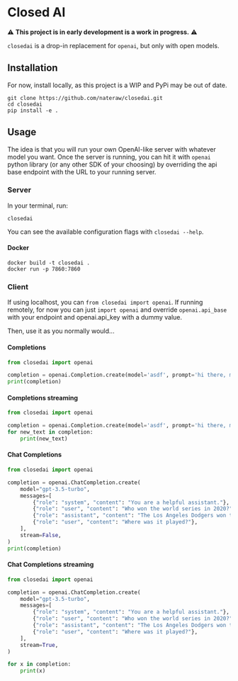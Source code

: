 # Closed AI

⚠️ **This project is in early development is a work in progress.** ⚠️

`closedai` is a drop-in replacement for `openai`, but only with open models.

## Installation

For now, install locally, as this project is a WIP and PyPi may be out of date.

```
git clone https://github.com/nateraw/closedai.git
cd closedai
pip install -e .
```

## Usage

The idea is that you will run your own OpenAI-like server with whatever model you want. Once the server is running, you can hit it with `openai` python library (or any other SDK of your choosing) by overriding the api base endpoint with the URL to your running server.

### Server

In your terminal, run:

```
closedai
```

You can see the available configuration flags with `closedai --help`.

#### Docker

```
docker build -t closedai .
docker run -p 7860:7860
```

### Client

If using localhost, you can `from closedai import openai`. If running remotely, for now you can just `import openai` and override `openai.api_base` with your endpoint and openai.api_key with a dummy value.

Then, use it as you normally would...

#### Completions

```python
from closedai import openai

completion = openai.Completion.create(model='asdf', prompt='hi there, my name is', stream=False)
print(completion)
```

#### Completions streaming

```python
from closedai import openai

completion = openai.Completion.create(model='asdf', prompt='hi there, my name is', stream=True)
for new_text in completion:
    print(new_text)
```

#### Chat Completions

```python
from closedai import openai

completion = openai.ChatCompletion.create(
    model="gpt-3.5-turbo",
    messages=[
        {"role": "system", "content": "You are a helpful assistant."},
        {"role": "user", "content": "Who won the world series in 2020?"},
        {"role": "assistant", "content": "The Los Angeles Dodgers won the World Series in 2020."},
        {"role": "user", "content": "Where was it played?"},
    ],
    stream=False,
)
print(completion)
```

#### Chat Completions streaming

```python
from closedai import openai

completion = openai.ChatCompletion.create(
    model="gpt-3.5-turbo",
    messages=[
        {"role": "system", "content": "You are a helpful assistant."},
        {"role": "user", "content": "Who won the world series in 2020?"},
        {"role": "assistant", "content": "The Los Angeles Dodgers won the World Series in 2020."},
        {"role": "user", "content": "Where was it played?"},
    ],
    stream=True,
)

for x in completion:
    print(x)
```
